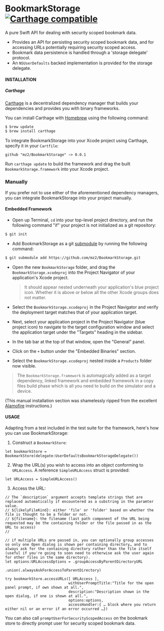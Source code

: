# BookmarkStorage [![Carthage compatible](https://img.shields.io/badge/Carthage-compatible-4BC51D.svg?style=flat)](https://github.com/Carthage/Carthage)

A pure Swift API for dealing with security scoped bookmark data.

- Provides an API for persisting security scoped bookmark data, and for accessing URLs potentially requiring security scoped access.
- Bookmark data persistence is handled through a 'storage delegate' protocol.
- An `NSUserDefaults` backed implementation is provided for the storage delegate.


#### INSTALLATION

##### Carthage

[Carthage](https://github.com/Carthage/Carthage) is a decentralized dependency manager that builds your dependencies and provides you with binary frameworks.

You can install Carthage with [Homebrew](http://brew.sh/) using the following command:

```bash
$ brew update
$ brew install carthage
```

To integrate BookmarkStorage into your Xcode project using Carthage, specify it in your `Cartfile`:

```ogdl
github "mz2/BookmarkStorage" ~> 0.0.1
```

Run `carthage update` to build the framework and drag the built `BookmarkStorage.framework` into your Xcode project.

### Manually

If you prefer not to use either of the aforementioned dependency managers, you can integrate BookmarkStorage into your project manually.

#### Embedded Framework

- Open up Terminal, `cd` into your top-level project directory, and run the following command "if" your project is not initialized as a git repository:

```bash
$ git init
```

- Add BookmarkStorage as a git [submodule](http://git-scm.com/docs/git-submodule) by running the following command:

```bash
$ git submodule add https://github.com/mz2/BookmarkStorage.git
```

- Open the new `BookmarkStorage` folder, and drag the `BookmarkStorage.xcodeproj` into the Project Navigator of your application's Xcode project.

    > It should appear nested underneath your application's blue project icon. Whether it is above or below all the other Xcode groups does not matter.

- Select the `BookmarkStorage.xcodeproj` in the Project Navigator and verify the deployment target matches that of your application target.
- Next, select your application project in the Project Navigator (blue project icon) to navigate to the target configuration window and select the application target under the "Targets" heading in the sidebar.
- In the tab bar at the top of that window, open the "General" panel.
- Click on the `+` button under the "Embedded Binaries" section.
- Select the `BookmarkStorage.xcodeproj` nested inside a `Products` folder now visible.

> The `BookmarkStorage.framework` is automagically added as a target dependency, linked framework and embedded framework in a copy files build phase which is all you need to build on the simulator and a device.

(This manual installation section was shamelessly ripped from the excellent [Alamofire](github.com/alamofire/Alamofire) instructions.)

#### USAGE

Adapting from a test included in the test suite for the framework, here's how you can use BookmarkStorage:

1. Construct a `BookmarkStore`:

```
let bookmarkStore = BookmarkStore(delegate:UserDefaultsBookmarkStorageDelegate())
```

2. Wrap the URL(s) you wish to access into an object conforming to `URLAccess`. A reference `SimpleURLAccess` struct is provided:

```
let URLAccess = SimpleURLAccess()
```

3. Access the URL:

```
// The `description` argument accepts template strings that are replaced automatically if encountered as a substring in the paramter value.
// ${likelyFileKind}: either 'file' or 'folder' based on whether the file is thought to be a folder or not.
// ${filename}: the filename (last path component of the URL being requested may be the containing folder or the file passed in as the URL to access)
// 

// if multiple URLs are passed in, you can optionally group accesses so only one Open dialog is shown per containing directory… and to always ask for the containing directory rather than the file itself (useful if you're going to soon need to otherwise ask the user again for other files in the same directory).
let options:URLAccessOptions = .groupAccessByParentDirectoryURL
							   .union(.alwaysAskForAccessToParentDirectory)

try bookmarkStore.accessURLs([ URLAccess ],
                             withUserPromptTitle:"Title for the open panel prompt, if own shown at all.",
                             description:"Description shown in the open dialog, if one is shown at all.",
                             options:options,
                             accessHandler:{ … block where you return either nil or an error if an error occurred …})
```

You can also call `promptUserForSecurityScopedAccess` on the bookmark store to directly prompt user for security scoped bookmark data.
